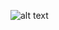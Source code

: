 ![alt text](https://raw.githubusercontent.com/horizons-school-of-technology/week02/edit/rgomezp/day1/clone/img/screenshot.png)
